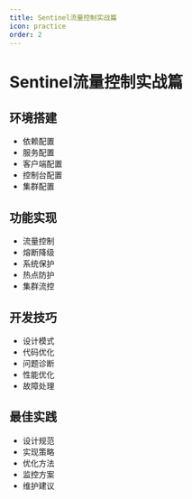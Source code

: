 ```yaml
---
title: Sentinel流量控制实战篇
icon: practice
order: 2
---
```


# Sentinel流量控制实战篇

## 环境搭建
- 依赖配置
- 服务配置
- 客户端配置
- 控制台配置
- 集群配置

## 功能实现
- 流量控制
- 熔断降级
- 系统保护
- 热点防护
- 集群流控

## 开发技巧
- 设计模式
- 代码优化
- 问题诊断
- 性能优化
- 故障处理

## 最佳实践
- 设计规范
- 实现策略
- 优化方法
- 监控方案
- 维护建议
